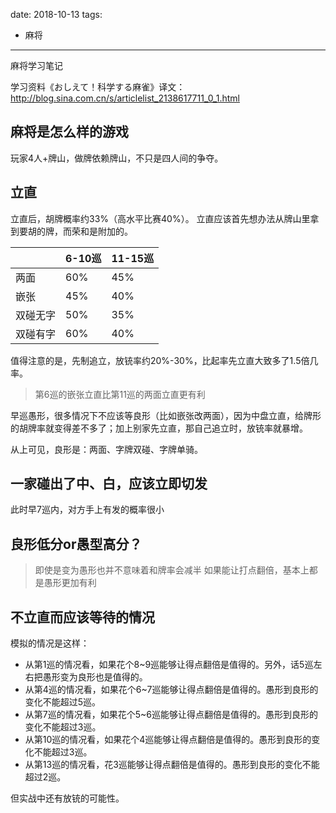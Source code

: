 
date: 2018-10-13
tags: 
- 麻将
---

麻将学习笔记

<!--more-->

学习资料《おしえて！科学する麻雀》译文：
http://blog.sina.com.cn/s/articlelist_2138617711_0_1.html


## 麻将是怎么样的游戏

玩家4人+牌山，做牌依赖牌山，不只是四人间的争夺。

## 立直

立直后，胡牌概率约33%（高水平比赛40%）。
立直应该首先想办法从牌山里拿到要胡的牌，而荣和是附加的。


|           | 6-10巡 | 11-15巡 |
| --------- | ------ | ------- |
| 两面      | 60%    | 45%     |
| 嵌张      | 45%    | 40%     |
| 双碰无字  | 50%    | 35%     |
| 双碰有字  | 60%    | 40%     |

值得注意的是，先制追立，放铳率约20%-30%，比起率先立直大致多了1.5倍几率。

> 第6巡的嵌张立直比第11巡的两面立直更有利

早巡愚形，很多情况下不应该等良形（比如嵌张改两面），因为中盘立直，给牌形的胡牌率就变得差不多了；加上别家先立直，那自己追立时，放铳率就暴增。

从上可见，良形是：两面、字牌双碰、字牌单骑。

## 一家碰出了中、白，应该立即切发

此时早7巡内，对方手上有发的概率很小

## 良形低分or愚型高分？

> 即使是变为愚形也并不意味着和牌率会减半
> 如果能让打点翻倍，基本上都是愚形更加有利

## 不立直而应该等待的情况

模拟的情况是这样：

* 从第1巡的情况看，如果花个8~9巡能够让得点翻倍是值得的。另外，话5巡左右把愚形变为良形也是值得的。
* 从第4巡的情况看，如果花个6~7巡能够让得点翻倍是值得的。愚形到良形的变化不能超过5巡。
* 从第7巡的情况看，如果花个5~6巡能够让得点翻倍是值得的。愚形到良形的变化不能超过3巡。
* 从第10巡的情况看，如果花个4巡能够让得点翻倍是值得的。愚形到良形的变化不能超过3巡。
* 从第13巡的情况看，花3巡能够让得点翻倍是值得的。愚形到良形的变化不能超过2巡。

但实战中还有放铳的可能性。

 